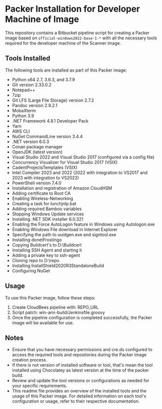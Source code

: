 # Packer Installation for Developer Machine of Image

This repository contains a Bitbucket pipeline script for creating a Packer image based on `official-windows2022-base-1-*` with all the necessary tools required for the developer machine of the Scanner image.

## Tools Installed

The following tools are installed as part of this Packer image:

- Python x64 2.7, 3.6.3, and 3.7.9
- Git version 2.33.0.2
- Notepad++
- 7zip
- Git LFS (Large File Storage) version 2.7.2
- Pandoc version 2.9.2.1
- MobaXterm
- Python 3.9
- .NET Framework 4.8.1 Developer Pack
- Yarn
- AWS CLI
- NuGet CommandLine version 3.4.4
- .NET version 6.0.3
- Conan package manager
- OpenJDK (latest version)
- Visual Studio 2022 and Visual Studio 2017 (configured via a config file)
- Concurrency Visualizer for Visual Studio 2017 (VSIX)
- CadentProjectsTemplates (VSIX)
- Intel Compiler 2023 and 2022 (2022 with integration to VS2017 and 2023 with integration to VS2022)
- PowerShell version 7.4.0
- Installation and registration of Amazon CloudHSM
- Adding certificate to Root CA
- Enabling Wireless-Networking
- Creating a task for lunchjnlp.bat
- Adding required Bamboo variables
- Stopping Windows Update services
- Installing .NET SDK installer 6.0.321
- Enabling the Force AutoLogon feature in Windows using Autologon.exe
- Enabling Windows File download in Internet Explorer
- Specifying the path to uuidgen.exe and signtool.exe
- Installing donetFrostingo
- Copying Buildcert's to D:\Buildcert
- Installing SSH Agent and starting it
- Adding a private key to ssh-agent
- Cloning repo to D:\repo
- Installing InstallShield2020R3StandaloneBuild
- Configuring NuGet

## Usage

To use this Packer image, follow these steps:

1. Create CloudBees pipeline with: REPO_URL
2. Script patch: win-ami-build/Jenkinsfile.groovy
4. Once the pipeline configuration is completed successfully, the Packer image will be available for use.

## Notes

- Ensure that you have necessary permissions and cre.ds configured to access the required tools and repositories during the Packer image creation process.
- If there is not version of installed software or tool,  that's mean the tool installed using Chocolatey as latest version at the time of the packer build.
- Review and update the tool versions or configurations as needed for your specific requirements.
- This readme file provides an overview of the installed tools and the usage of this Packer image. For detailed information on each tool's configuration or usage, refer to their respective documentation.
